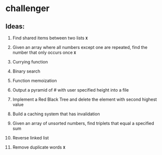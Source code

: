 # challenger

## Ideas:

1. Find shared items between two lists **`X`**

2. Given an array where all numbers except one are repeated, find the number that only occurs once **`X`**

3. Currying function

4. Binary search

5. Function memoization

6. Output a pyramid of # with user specified height into a file

7. Implement a Red Black Tree and delete the element with second highest value

8. Build a caching system that has invalidation

9. Given an array of unsorted numbers, find triplets that equal a specified sum

10. Reverse linked list

11. Remove duplicate words **`X`**
